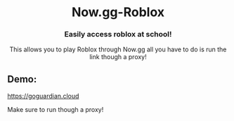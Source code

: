 <div align="center">
<h1>Now.gg-Roblox</h1>
<h3>Easily access roblox at school!</h3>
This allows you to play Roblox through Now.gg all you have to do is run the link though a proxy!
</div>
<h2>Demo:</h2>
<a href="https://goguardian.cloud">https://goguardian.cloud</a>
<p>Make sure to run though a proxy!</p>
